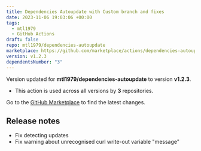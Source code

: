 ```yaml
---
title: Dependencies Autoupdate with Custom branch and fixes
date: 2023-11-06 19:03:06 +00:00
tags:
  - mtl1979
  - GitHub Actions
draft: false
repo: mtl1979/dependencies-autoupdate
marketplace: https://github.com/marketplace/actions/dependencies-autoupdate-with-custom-branch-and-fixes
version: v1.2.3
dependentsNumber: "3"
---
```



Version updated for **mtl1979/dependencies-autoupdate** to version **v1.2.3**.
- This action is used across all versions by **3** repositories.

Go to the [GitHub Marketplace](https://github.com/marketplace/actions/dependencies-autoupdate-with-custom-branch-and-fixes) to find the latest changes.

## Release notes

* Fix detecting updates
* Fix warning about unrecognised curl write-out variable "message"
